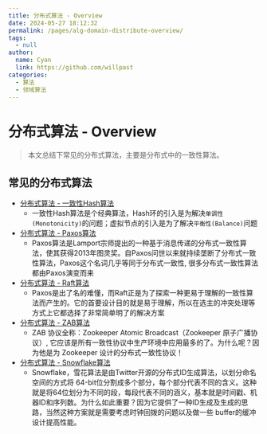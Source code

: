 ```yaml
---
title: 分布式算法 - Overview
date: 2024-05-27 18:12:32
permalink: /pages/alg-domain-distribute-overview/
tags: 
  - null
author: 
  name: Cyan
  link: https://github.com/willpast
categories: 
  - 算法
  - 领域算法
---
```

# 分布式算法 - Overview

> 本文总结下常见的分布式算法，主要是分布式中的一致性算法。

## 常见的分布式算法

  * [分布式算法 - 一致性Hash算法](/pages/alg-domain-distribute-x-consistency-hash)
    * 一致性Hash算法是个经典算法，Hash环的引入是为解决`单调性(Monotonicity)`的问题；虚拟节点的引入是为了解决`平衡性(Balance)`问题
  * [分布式算法 - Paxos算法](/pages/alg-domain-distribute-x-paxos)
    * Paxos算法是Lamport宗师提出的一种基于消息传递的分布式一致性算法，使其获得2013年图灵奖。自Paxos问世以来就持续垄断了分布式一致性算法，Paxos这个名词几乎等同于分布式一致性, 很多分布式一致性算法都由Paxos演变而来
  * [分布式算法 - Raft算法](/pages/alg-domain-distribute-x-raft)
    * Paxos是出了名的难懂，而Raft正是为了探索一种更易于理解的一致性算法而产生的。它的首要设计目的就是易于理解，所以在选主的冲突处理等方式上它都选择了非常简单明了的解决方案
  * [分布式算法 - ZAB算法](/pages/alg-domain-distribute-x-zab)
    * ZAB 协议全称：Zookeeper Atomic Broadcast（Zookeeper 原子广播协议）, 它应该是所有一致性协议中生产环境中应用最多的了。为什么呢？因为他是为 Zookeeper 设计的分布式一致性协议！
  * [分布式算法 - Snowflake算法](/pages/alg-domain-id-snowflake)
    * Snowflake，雪花算法是由Twitter开源的分布式ID生成算法，以划分命名空间的方式将 64-bit位分割成多个部分，每个部分代表不同的含义。这种就是将64位划分为不同的段，每段代表不同的涵义，基本就是时间戳、机器ID和序列数。为什么如此重要？因为它提供了一种ID生成及生成的思路，当然这种方案就是需要考虑时钟回拨的问题以及做一些 buffer的缓冲设计提高性能。


 